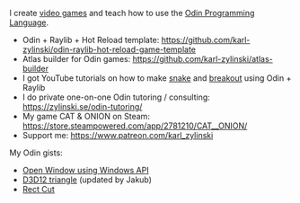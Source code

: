 I create [video games](https://store.steampowered.com/app/2781210/CAT__ONION/) and teach how to use the [Odin Programming Language](https://github.com/odin-lang/Odin).

- Odin + Raylib + Hot Reload template: https://github.com/karl-zylinski/odin-raylib-hot-reload-game-template
- Atlas builder for Odin games: https://github.com/karl-zylinski/atlas-builder
- I got YouTube tutorials on how to make [snake](https://github.com/karl-zylinski/snake-tutorial-code) and [breakout](https://github.com/karl-zylinski/breakout) using Odin + Raylib
- I do private one-on-one Odin tutoring / consulting: https://zylinski.se/odin-tutoring/
- My game CAT & ONION on Steam: https://store.steampowered.com/app/2781210/CAT__ONION/
- Support me: https://www.patreon.com/karl_zylinski

My Odin gists:
- [Open Window using Windows API](https://gist.github.com/karl-zylinski/f8761856593776014c9de3368437e790)
- [D3D12 triangle](https://gist.github.com/jakubtomsu/ecd83e61976d974c7730f9d7ad3e1fd0) (updated by Jakub)
- [Rect Cut](https://gist.github.com/karl-zylinski/ffccda0babb7e05b0657bf0acd3f1a99)
